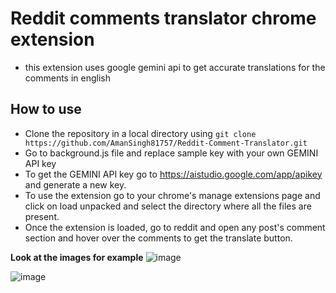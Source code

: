 # Reddit comments translator chrome extension

- this extension uses google gemini api to get accurate translations for the comments in english

## How to use
-  Clone the repository in a local directory using `git clone https://github.com/AmanSingh81757/Reddit-Comment-Translator.git`
-  Go to background.js file and replace sample key with your own GEMINI API key
- To get the GEMINI API key go to https://aistudio.google.com/app/apikey and generate a new key.
- To use the extension go to your chrome's manage extensions page and click on load unpacked and select the directory where all the files are present.
- Once the extension is loaded, go to reddit and open any post's comment section and hover over the comments to get the translate button.

__Look at the images for example__
![image](https://github.com/user-attachments/assets/bcbfc6c8-fdc7-41f3-af7e-5f918ab32f69)

![image](https://github.com/user-attachments/assets/6835313b-344e-46da-a292-15b7ab8cfb6f)
